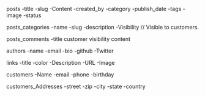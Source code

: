 posts
-title
-slug
-Content
-created_by
-category
-publish_date
-tags
-image
-status

posts_categories
-name
-slug
-description
-Visibility // Visible to customers.

posts_comments
-title
customer
visibility
content

authors
-name
-email
-bio
-github
-Twitter

links
-title
-color
-Description
-URL
-Image

customers
-Name
-email
-phone
-birthday

customers_Addresses
-street
-zip
-city
-state
-country

